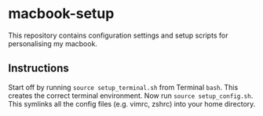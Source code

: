 # macbook-setup

This repository contains configuration settings and setup scripts for personalising my macbook.

## Instructions

Start off by running `source setup_terminal.sh` from Terminal `bash`. This creates the correct terminal environment.
Now run `source setup_config.sh`. This symlinks all the config files (e.g. vimrc, zshrc) into your home directory.

